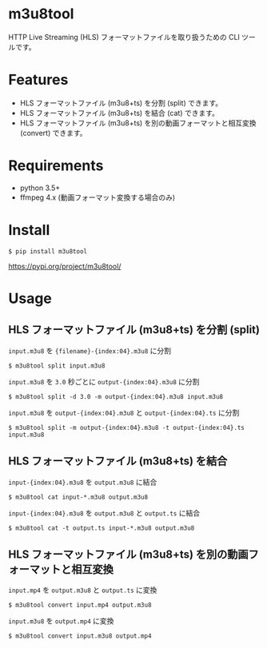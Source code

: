 # m3u8tool
HTTP Live Streaming (HLS) フォーマットファイルを取り扱うための CLI ツールです。

# Features
* HLS フォーマットファイル (m3u8+ts) を分割 (split) できます。
* HLS フォーマットファイル (m3u8+ts) を結合 (cat) できます。
* HLS フォーマットファイル (m3u8+ts) を別の動画フォーマットと相互変換 (convert) できます。

# Requirements
* python 3.5+
* ffmpeg 4.x (動画フォーマット変換する場合のみ)

# Install

```shell
$ pip install m3u8tool
```

https://pypi.org/project/m3u8tool/

# Usage

## HLS フォーマットファイル (m3u8+ts) を分割 (split)

`input.m3u8` を `{filename}-{index:04}.m3u8` に分割
```shell
$ m3u8tool split input.m3u8
```

`input.m3u8` を `3.0` 秒ごとに `output-{index:04}.m3u8` に分割
```shell
$ m3u8tool split -d 3.0 -m output-{index:04}.m3u8 input.m3u8
```

`input.m3u8` を `output-{index:04}.m3u8` と `output-{index:04}.ts` に分割
```shell
$ m3u8tool split -m output-{index:04}.m3u8 -t output-{index:04}.ts input.m3u8
```

## HLS フォーマットファイル (m3u8+ts) を結合
`input-{index:04}.m3u8` を `output.m3u8` に結合
```shell
$ m3u8tool cat input-*.m3u8 output.m3u8
```

`input-{index:04}.m3u8` を `output.m3u8` と `output.ts` に結合
```shell
$ m3u8tool cat -t output.ts input-*.m3u8 output.m3u8
```

## HLS フォーマットファイル (m3u8+ts) を別の動画フォーマットと相互変換
`input.mp4` を `output.m3u8` と `output.ts` に変換
```shell
$ m3u8tool convert input.mp4 output.m3u8
```

`input.m3u8` を `output.mp4` に変換
```shell
$ m3u8tool convert input.m3u8 output.mp4
```
